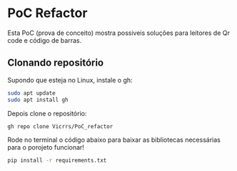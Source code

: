 # PoC Refactor
Esta PoC (prova de conceito) mostra possiveis soluções para leitores de Qr code e código de barras.
## Clonando repositório
Supondo que esteja no Linux, instale o gh:

```bash
sudo apt update
sudo apt install gh
```

Depois clone o repositório:


```bash
gh repo clone Vicrrs/PoC_refactor
```
Rode no terminal o código abaixo para baixar as bibliotecas necessárias para o porojeto funcionar!

```bash
pip install -r requirements.txt
```
